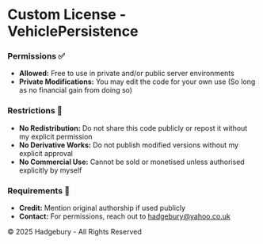 # Custom License - VehiclePersistence

### Permissions ✅
- **Allowed:** Free to use in private and/or public server environments
- **Private Modifications:** You may edit the code for your own use (So long as no financial gain from doing so)

### Restrictions 🚫  
- **No Redistribution:** Do not share this code publicly or repost it without my explicit permission  
- **No Derivative Works:** Do not publish modified versions without my explicit approval  
- **No Commercial Use:** Cannot be sold or monetised unless authorised explicitly by myself

### Requirements 📝  
- **Credit:** Mention original authorship if used publicly  
- **Contact:** For permissions, reach out to hadgebury@yahoo.co.uk

© 2025 Hadgebury - All Rights Reserved  
